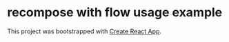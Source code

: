 # recompose with flow usage example

This project was bootstrapped with [Create React App](https://github.com/facebookincubator/create-react-app).
